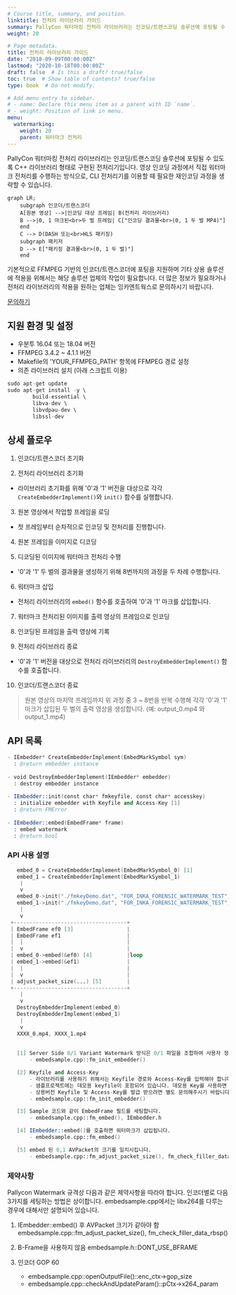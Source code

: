 ```yaml
---
# Course title, summary, and position.
linktitle: 전처리 라이브러리 가이드
summary: PallyCon 워터마킹 전처리 라이브러리는 인코딩/트랜스코딩 솔루션에 포팅될 수 있도록 C++ 라이브러리 형태로 구현된 전처리기입니다.
weight: 20

# Page metadata.
title: 전처리 라이브러리 가이드
date: "2018-09-09T00:00:00Z"
lastmod: "2020-10-18T00:00:00Z"
draft: false  # Is this a draft? true/false
toc: true  # Show table of contents? true/false
type: book  # Do not modify.

# Add menu entry to sidebar.
# - name: Declare this menu item as a parent with ID `name`.
# - weight: Position of link in menu.
menu:
  watermarking:
    weight: 20
    parent: 워터마크 전처리
---
```


PallyCon 워터마킹 전처리 라이브러리는 인코딩/트랜스코딩 솔루션에 포팅될 수 있도록 C++ 라이브러리 형태로 구현된 전처리기입니다. 영상 인코딩 과정에서 직접 워터마크 전처리를 수행하는 방식으로, CLI 전처리기를 이용할 때 필요한 재인코딩 과정을 생략할 수 있습니다.

```mermaid
graph LR;
    subgraph 인코더/트랜스코더
    A[원본 영상] -->|인코딩 대상 프레임| B(전처리 라이브러리)
    B -->|0, 1 마크된<br>두 벌 프레임| C["인코딩 결과물<br>(0, 1 두 벌 MP4)"]
    end
    C --> D(DASH 또는<br>HLS 패키징)
    subgraph 패키저
    D --> E["패키징 결과물<br>(0, 1 두 벌)"]
    end
```

기본적으로 FFMPEG 기반의 인코더/트랜스코더에 포팅을 지원하며 기타 상용 솔루션에 적용을 위해서는 해당 솔루션 업체의 작업이 필요합니다. 더 많은 정보가 필요하거나 전처리 라이브러리의 적용을 원하는 업체는 잉카엔트웍스로 문의하시기 바랍니다.

<a href="https://www.pallycon.com/contact/?lang=ko" target="_blank" class="btn btn-primary">문의하기</a>

## 지원 환경 및 설정

- 우분투 16.04 또는 18.04 버전
- FFMPEG 3.4.2 ~ 4.1.1 버전
- Makefile의 'YOUR_FFMPEG_PATH' 항목에 FFMPEG 경로 설정
- 의존 라이브러리 설치 (아래 스크립트 이용)

```s
sudo apt-get update
sudo apt-get install -y \
		build-essential \
		libva-dev \
		libvdpau-dev \
		libssl-dev
```

## 상세 플로우

1. 인코더/트랜스코더 초기화

2. 전처리 라이브러리 초기화
  - 라이브러리 초기화를 위해 '0'과 '1' 버전을 대상으로 각각 `CreateEmbedderImplement()`와 `init()` 함수를 실행합니다.

3. 원본 영상에서 작업할 프레임을 로딩
  - 첫 프레임부터 순차적으로 인코딩 및 전처리를 진행합니다.

4. 원본 프레임을 이미지로 디코딩

5. 디코딩된 이미지에 워터마크 전처리 수행
  - '0'과 '1' 두 벌의 결과물을 생성하기 위해 8번까지의 과정을 두 차례 수행합니다.

6. 워터마크 삽입
  - 전처리 라이브러리의 `embed()` 함수를 호출하여 '0'과 '1' 마크를 삽입합니다.
   
7. 워터마크 전처리된 이미지를 출력 영상의 프레임으로 인코딩
   
8. 인코딩된 프레임을 출력 영상에 기록

9. 전처리 라이브러리 종료
  - '0'과 '1' 버전을 대상으로 전처리 라이브러리의 `DestroyEmbedderImplement()` 함수를 호출합니다.

10. 인코더/트랜스코더 종료

> 원본 영상의 마지막 프레임까지 위 과정 중 3 ~ 8번을 반복 수행해 각각 '0'과 '1' 마크가 삽입된 두 벌의 출력 영상을 생성합니다. (예: output_0.mp4 와 output_1.mp4)

## API 목록

```s
- IEmbedder* CreateEmbedderImplement(EmbedMarkSymbol sym)
  : @return embedder instance
  
- void DestroyEmbedderImplement(IEmbedder* embedder)
  : destroy embedder instance
    
- IEmbedder::init(const char* fmkeyfile, const char* accesskey)
  : initialize embedder with Keyfile and Access-Key [1]
  : @return FMError
    
- IEmbedder::embed(EmbedFrame* frame)
  : embed watermark
  : @return bool
```

### API 사용 설명

```s
   embed_0 = CreateEmbedderImplement(EmbedMarkSymbol_0) [1]
   embed_1 = CreateEmbedderImplement(EmbedMarkSymbol_1)
    |
    v
   embed_0->init("./fmkeyDemo.dat", "FOR_INKA_FORENSIC_WATERMARK_TEST") [2]
   embed_1->init("./fmkeyDemo.dat", "FOR_INKA_FORENSIC_WATERMARK_TEST")
    |
    v
 +------------------------------------+
 | EmbedFrame ef0 [3]                 |
 | EmbedFrame ef1                     |
 |  |                                 |
 |  v                                 |
 | embed_0->embed(&ef0) [4]           |loop
 | embed_1->embed(&ef1)               |
 |  |                                 |
 |  v                                 |
 | adjust_packet_size(...) [5]        |
 +------------------------------------+
    |
    v
   DestroyEmbedderImplement(embed_0)
   DestroyEmbedderImplement(embed_1)
    |
    v
   XXXX_0.mp4, XXXX_1.mp4
   
   
   [1] Server Side 0/1 Variant Watermark 방식은 0/1 파일을 조합하여 사용자 정보를 표현합니다. 0/1 파일을 만들기 위해서 인스턴스를 2개 생성합니다.
       - embedsample.cpp::fm_init_embedder()

   [2] Keyfile and Access-Key
       - 라이브러리를 사용하기 위해서는 Keyfile 경로와 Access-Key를 입력해야 합니다.
       - 샘플프로젝트에는 데모용 keyfile이 포함되어 있습니다. 데모용 Key를 사용하면 결과 영상 좌측 상단에 'Pallycon Demo' 문자가 나타나며 다른 기능상의 제약은 없습니다.
       - 상용버전 Keyfile 및 Access-Key를 발급 받으려면 별도 문의해주시기 바랍니다.
       - embedsample.cpp::fm_init_embedder()

   [3] Sample 코드와 같이 EmbedFrame 필드를 세팅합니다.
       - embedsample.cpp::fm_embed(), IEmbedder.h

   [4] IEmbedder::embed()를 호출하면 워터마크가 삽입됩니다.
       - embedsample.cpp::fm_embed()

   [5] embed 된 0,1 AVPacket의 크기를 일치시킵니다.
       - embedsample.cpp::fm_adjust_packet_size(), fm_check_filler_data_rbsp()
```

### 제약사항

Pallycon Watermark 규격상 다음과 같은 제약사항을 따라야 합니다.
인코더별로 다음 3가지를 세팅하는 방법은 상이합니다. embedsample.cpp에서는 libx264를 다루는 경우에 대해서만 설명되어 있습니다.

1. IEmbedder::embed() 후 AVPacket 크기가 같아야 함
   embedsample.cpp::fm_adjust_packet_size(), fm_check_filler_data_rbsp()

2. B-Frame을 사용하지 않음
   embedsample.h::DONT_USE_BFRAME

3. 인코더 GOP 60
   - embedsample.cpp::openOutputFile()::enc_ctx->gop_size
   - embedsample.cpp::checkAndUpdateParam()::pCtx->x264_param
